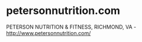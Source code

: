 # petersonnutrition.com
PETERSON NUTRITION &amp; FITNESS, RICHMOND, VA - http://www.petersonnutrition.com/
